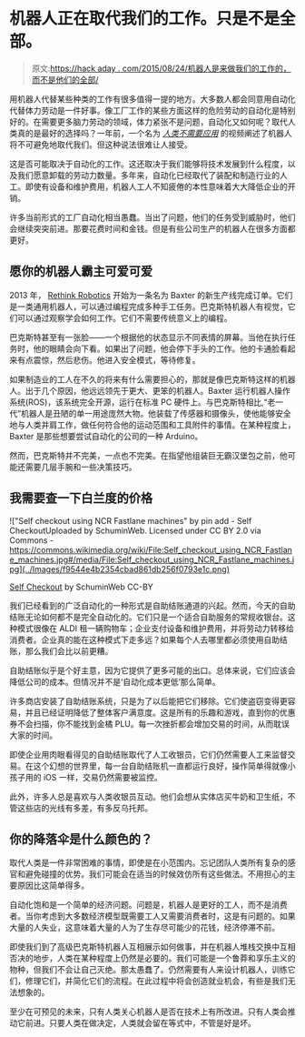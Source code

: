 # 机器人正在取代我们的工作。只是不是全部。

> 原文:[https://hack aday . com/2015/08/24/机器人是来做我们的工作的，而不是他们的全部/](https://hackaday.com/2015/08/24/robots-are-coming-for-our-jobs-just-not-all-of-them/)

用机器人代替某些种类的工作有很多值得一提的地方。大多数人都会同意用自动化代替体力劳动是一件好事。像工厂工作的某些方面这样的危险劳动的自动化是特别好的。在需要更多脑力劳动的领域，体力紧张不是问题，自动化又如何呢？取代人类真的是最好的选择吗？一年前，一个名为 *[人类不需要应用](https://www.youtube.com/watch?v=7Pq-S557XQU)* 的视频阐述了机器人将不可避免地取代我们。但这种说法很难让人接受。

这是否可能取决于自动化的工作。这还取决于我们能够将技术发展到什么程度，以及我们愿意卸载的劳动力数量。多年来，自动化已经取代了装配和制造行业的人工。即使有设备和维护费用，机器人工人不知疲倦的本性意味着大大降低企业的开销。

许多当前形式的工厂自动化相当愚蠢。当出了问题，他们的任务受到威胁时，他们会继续突突前进。那要花费时间和金钱。但是有些公司生产的机器人在很多方面都更好。

## 愿你的机器人霸主可爱可爱

2013 年， [Rethink Robotics](http://www.rethinkrobotics.com/baxter/) 开始为一条名为 Baxter 的新生产线完成订单。它们是一类通用机器人，可以通过编程完成多种手工任务。巴克斯特机器人有视觉，它们可以通过观察学会如何工作。它们不需要传统意义上的编程。

巴克斯特甚至有一张脸——一个根据他的状态显示不同表情的屏幕。当他在执行任务时，他的眼睛会向下看。如果出了问题，他会停下手头的工作。他的卡通脸看起来有点震惊，然后悲伤。他进入安全模式，等待修复。

如果制造业的工人在不久的将来有什么需要担心的，那就是像巴克斯特这样的机器人。出于几个原因，他远远领先于更大、更笨的机器人。Baxter 运行机器人操作系统(ROS)，该系统完全开源，运行在标准 PC 硬件上。与巴克斯特相比,“老一代”机器人是丑陋的单一用途庞然大物。他装载了传感器和摄像头，使他能够安全地与人类并肩工作，做任何符合他的运动范围和工具附件的事情。在某种程度上，Baxter 是那些想要尝试自动化的公司的一种 Arduino。

然而，巴克斯特并不完美，一点也不完美。在指望他组装巨无霸汉堡包之前，他可能还需要几层手腕和一些决策技巧。

## 我需要查一下白兰度的价格

!["Self checkout using NCR Fastlane machines" by pin add - Self CheckoutUploaded by SchuminWeb. Licensed under CC BY 2.0 via Commons - https://commons.wikimedia.org/wiki/File:Self_checkout_using_NCR_Fastlane_machines.jpg#/media/File:Self_checkout_using_NCR_Fastlane_machines.jpg](../Images/f9544e4b2354cbad861db256f0793e1c.png)

[Self Checkout](https://commons.wikimedia.org/wiki/File:Self_checkout_using_NCR_Fastlane_machines.jpg) by SchuminWeb CC-BY

我们已经看到的广泛自动化的一种形式是自助结账通道的兴起。然而，今天的自助结账无论如何都不是完全自动化的。它们只是一个适合自助服务的常规收银台。这种模式很像在 ALDI 租一辆购物车；企业支付设备和维护费用，并将劳动力转移给消费者。企业真的能在这种模式下走多远？如果每个人去哪里都必须使用自助结账，那么我们会比以前更糟。

自助结账似乎是个好主意，因为它提供了更多可能的出口。总体来说，它们应该会降低公司的成本。但情况并不是‘自动化成本更低’那么简单。

许多商店安装了自助结账系统，只是为了以后能把它们移除。它们使盗窃变得更容易，并且已经证明降低了整体客户满意度。这是所有的乐趣和游戏，直到你的优惠券不会扫描，你不能找到金橘 PLU。每一次挫折都会增加交易的时间，从而耽误大家的时间。

即使企业用肉眼看得见的自助结账取代了人工收银员，它们仍然需要人工来监督交易。在这个幻想的世界里，每一台自助结账机一直都运行良好，操作简单得就像小孩子用的 iOS 一样，交易仍然需要被监控。

此外，许多人总是喜欢与人类收银员互动。他们会想从实体店买牛奶和卫生纸，不管这些店的光线有多差，有多反乌托邦。

## 你的降落伞是什么颜色的？

取代人类是一件非常困难的事情，即使是在小范围内。忘记团队人类所有复杂的感官和避免碰撞的优势。我们可能会在适当的时候效仿所有这些做法。不用担心的主要原因比这简单得多。

自动化饱和是一个简单的经济问题。问题是，机器人是更好的工人，而不是消费者。当你考虑到大多数经济模型既需要工人又需要消费者时，这是有问题的。如果大量的人失业，这意味着大量的人为了生存尽可能少的花钱，经济停滞不前。

即使我们到了高级巴克斯特机器人互相展示如何做事，并在机器人堆栈交换中互相否决的地步，人类在某种程度上仍然是必要的。我们可能是一个鲁莽和享乐主义的物种，但我们不会让自己灭绝。那太愚蠢了。仍然需要有人来设计机器人，训练它们，修理它们，并简化它们的流程。在此过程中将会创造就业机会，有些是我们无法想象的。

至少在可预见的未来，只有人类关心机器人是否在技术上有所改进。只有人类会推动它前进。只要人类在做决定，人类就会留在等式中，不管是好是坏。